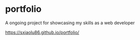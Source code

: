 # portfolio
A ongoing project for showcasing my skills as a web developer


https://sxiaolu86.github.io/portfolio/
